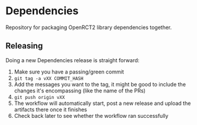 # Dependencies
Repository for packaging OpenRCT2 library dependencies together.

## Releasing

Doing a new Dependencies release is straight forward:
1. Make sure you have a passing/green commit
2. `git tag -a vXX COMMIT_HASH`
3. Add the messages you want to the tag, it might be good to include the changes it's encompassing (like the name of the PRs)
4. `git push origin vXX`
5. The workflow will automatically start, post a new release and upload the artifacts there once it finishes
6. Check back later to see whether the workflow ran successfully
